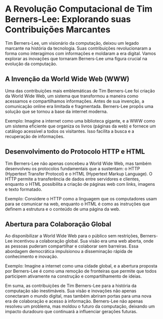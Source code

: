 # A Revolução Computacional de Tim Berners-Lee: Explorando suas Contribuições Marcantes

Tim Berners-Lee, um visionário da computação, deixou um legado marcante na história da tecnologia. Suas contribuições revolucionaram a forma como interagimos com informações e moldaram a era digital. Vamos explorar as inovações que tornaram Berners-Lee uma figura crucial na evolução da computação.

## A Invenção da World Wide Web (WWW)

Uma das contribuições mais emblemáticas de Tim Berners-Lee foi criação da World Wide Web, um sistema que transformou a maneira como acessamos e compartilhamos informações. Antes de sua invenção, a comunicação online era limitada e fragmentada. Berners-Lee propôs uma solução que se tornou a base da internet moderna.

Exemplo: Imagine a internet como uma biblioteca gigante, e a WWW como um sistema eficiente que organiza os livros (páginas da web) e fornece um catálogo acessível a todos os visitantes. Isso facilita a busca e a recuperação de informações.

## Desenvolvimento do Protocolo HTTP e HTML

Tim Berners-Lee não apenas concebeu a World Wide Web, mas também desenvolveu os protocolos fundamentais que a sustentam: o HTTP (Hypertext Transfer Protocol) e o HTML (Hypertext Markup Language). O HTTP permite a transferência de dados entre servidores e clientes, enquanto o HTML possibilita a criação de páginas web com links, imagens e texto formatado.

Exemplo: Considere o HTTP como a linguagem que os computadores usam para se comunicar na web, enquanto o HTML é como as instruções que definem a estrutura e o conteúdo de uma página da web.

## Abertura para Colaboração Global

Ao disponibilizar a World Wide Web para o público sem restrições, Berners-Lee incentivou a colaboração global. Sua visão era uma web aberta, onde as pessoas puderam compartilhar e colaborar sem barreiras. Essa abordagem democrática impulsionou a disseminação rápida de conhecimento e inovação.

Exemplo: Imagine a internet como uma cidade global, e a abertura proposta por Berners-Lee é como uma remoção de fronteiras que permite que todos participem ativamente na construção e compartilhamento de ideias.

Em suma, as contribuições de Tim Berners-Lee para a história da computação são inestimáveis. Sua visão e inovações não apenas conectaram o mundo digital, mas também abriram portas para uma nova era de colaboração e acesso à informação. Berners-Lee não apenas resolveu um problema, mas moldou o futuro da computação, deixando um impacto duradouro que continuará a influenciar gerações futuras.


